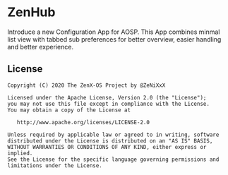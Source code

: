 ZenHub
==============

Introduce a new Configuration App for AOSP.
This App combines minmal list view with tabbed sub preferences for better overview, easier handling and better experience.


## License

    Copyright (C) 2020 The ZenX-OS Project by @ZeNiXxX

    Licensed under the Apache License, Version 2.0 (the "License");
    you may not use this file except in compliance with the License.
    You may obtain a copy of the License at

       http://www.apache.org/licenses/LICENSE-2.0

    Unless required by applicable law or agreed to in writing, software
    distributed under the License is distributed on an "AS IS" BASIS,
    WITHOUT WARRANTIES OR CONDITIONS OF ANY KIND, either express or implied.
    See the License for the specific language governing permissions and
    limitations under the License.
